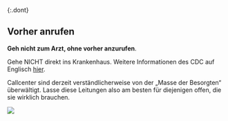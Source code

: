 {:.dont}
## Vorher anrufen
**Geh nicht zum Arzt, ohne vorher anzurufen**.

Gehe NICHT direkt ins Krankenhaus. Weitere Informationen des CDC auf Englisch [hier](https://www.cdc.gov/coronavirus/2019-ncov/about/steps-when-sick.html).

Callcenter sind derzeit verständlicherweise von der „Masse der Besorgten“ überwältigt. Lasse diese Leitungen also am besten für diejenigen offen, die sie wirklich brauchen.

![](images/de/covid19-symptoms.png)

